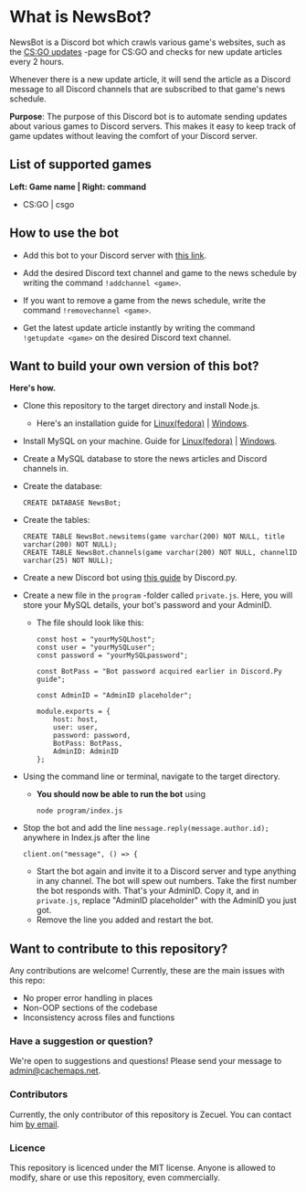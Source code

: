# What is NewsBot?

NewsBot is a Discord bot which crawls various game's websites, such as the
[CS:GO updates](https://blog.counter-strike.net/index.php/category/updates/) 
-page for CS:GO and checks for new update articles every 2 hours.

Whenever there is a new update article, it will send the article as a Discord message to all Discord channels 
that are subscribed to that game's news schedule.

**Purpose**: The purpose of this Discord bot is to automate sending updates about various games to Discord servers. 
This makes it easy to keep track of game updates without leaving the comfort of your Discord server.

## List of supported games
**Left: Game name | Right: command**
* CS:GO | csgo

## How to use the bot
* Add this bot to your Discord server with 
[this link](https://discordapp.com/api/oauth2/authorize?client_id=562687174697549856&permissions=522304&scope=bot).

* Add the desired Discord text channel and game to the news schedule by writing the command `!addchannel <game>`.

* If you want to remove a game from the news schedule, write the command `!removechannel <game>`.

* Get the latest update article instantly by writing the command `!getupdate <game>` on the desired Discord 
text channel.

## Want to build your own version of this bot?
**Here's how.**

* Clone this repository to the target directory and install Node.js.
  * Here's an installation guide for [Linux(fedora)](https://tecadmin.net/install-latest-nodejs-on-fedora/) | [Windows](https://www.guru99.com/download-install-node-js.html).

* Install MySQL on your machine. Guide for [Linux(fedora)](https://tecadmin.net/install-mysql-8-on-fedora/) | 
[Windows](https://dev.mysql.com/doc/refman/8.0/en/windows-installation.html).

* Create a MySQL database to store the news articles and Discord channels in. 

* Create the database:
    ```
    CREATE DATABASE NewsBot;
    ```

* Create the tables:
    ```
    CREATE TABLE NewsBot.newsitems(game varchar(200) NOT NULL, title varchar(200) NOT NULL);
    CREATE TABLE NewsBot.channels(game varchar(200) NOT NULL, channelID varchar(25) NOT NULL);
    ```

* Create a new Discord bot using [this guide](https://discordpy.readthedocs.io/en/rewrite/discord.html) by Discord.py.

* Create a new file in the `program` -folder called `private.js`. Here, you will store your MySQL details, your bot's password and your AdminID.

  * The file should look like this:
  
    ```
    const host = "yourMySQLhost";
    const user = "yourMySQLuser";
    const password = "yourMySQLpassword";

    const BotPass = "Bot password acquired earlier in Discord.Py guide";

    const AdminID = "AdminID placeholder";

    module.exports = {
        host: host,
        user: user,
        password: password,
        BotPass: BotPass,
        AdminID: AdminID
    };
    ```


* Using the command line or terminal, navigate to the target directory.

  * **You should now be able to run the bot** using
    ```
    node program/index.js
    ```



* Stop the bot and add the line `message.reply(message.author.id);` anywhere in Index.js after the line
    ```
    client.on("message", () => { 
    ```

    * Start the bot again and invite it to a Discord server and type anything in any channel. The bot will spew out numbers. Take the first number the bot responds with. That's your AdminID. Copy it, and in `private.js`, replace "AdminID placeholder" with the AdminID you just got.
    * Remove the line you added and restart the bot.


## Want to contribute to this repository?
Any contributions are welcome! Currently, these are the main issues with this repo:
* No proper error handling in places
* Non-OOP sections of the codebase
* Inconsistency across files and functions

### Have a suggestion or question?
We're open to suggestions and questions! Please send your message to 
[admin@cachemaps.net](mailto:admin@cachemaps.net?subject=CSGONewsBot).

### Contributors
Currently, the only contributor of this repository is Zecuel. You can contact him 
[by email](mailto:admin@cachemaps.net?subject=CSGONewsBot).

### Licence 
This repository is licenced under the MIT license. 
Anyone is allowed to modify, share or use this repository, even commercially.
